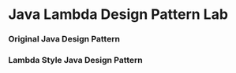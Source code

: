 # Java Lambda Design Pattern Lab

### Original Java Design Pattern

### Lambda Style Java Design Pattern
